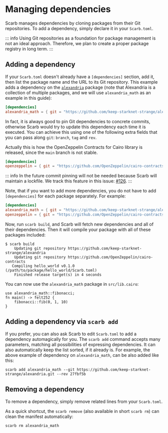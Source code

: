 # Managing dependencies

Scarb manages dependencies by cloning packages from their Git repositories.
To add a dependency, simply declare it in your `Scarb.toml`.

::: info
Using Git repositories as a foundation for package management is not an ideal
approach. Therefore, we plan to create a proper package registry in long term.
:::

## Adding a dependency

If your `Scarb.toml` doesn't already have a `[dependencies]` section, add it, then list the package name and the URL to
its Git repository.
This example adds a dependency on the [`alexandria`](https://github.com/keep-starknet-strange/alexandria) package (note
that Alexandria is a collection of multiple packages, and we will use `alexandria_math` as an example in this guide):

```toml
[dependencies]
alexandria_math = { git = "https://github.com/keep-starknet-strange/alexandria.git" }
```

In fact, it is always good to pin Git dependencies to concrete commits, otherwise Scarb would try to update this
dependency each time it is executed.
You can achieve this using one of the following extra fields that you can pass along `git`: `branch`, `tag` and `rev`.

Actually this is how the OpenZeppelin Contracts for Cairo library is released, since the `main` branch is not stable.

```toml
[dependencies]
openzeppelin = { git = "https://github.com/OpenZeppelin/cairo-contracts.git", tag = "v0.7.0-rc.0" }
```

::: info
In the future commit pinning will not be needed because Scarb will maintain a lockfile.
We track this feature in this issue: [#126](https://github.com/software-mansion/scarb/issues/126).
:::

Note, that if you want to add more dependencies, you do not have to add `[dependencies]` for each package separately. For example:

```toml
[dependencies]
alexandria_math = { git = "https://github.com/keep-starknet-strange/alexandria.git" }
openzeppelin = { git = "https://github.com/OpenZeppelin/cairo-contracts.git", tag = "v0.7.0-rc.0" }
```

Now, run `scarb build`, and Scarb will fetch new dependencies and all of their dependencies.
Then it will compile your package with all of these packages included:

```shell
$ scarb build
    Updating git repository https://github.com/keep-starknet-strange/alexandria
    Updating git repository https://github.com/OpenZeppelin/cairo-contracts
   Compiling hello_world v0.1.0 (/path/to/package/hello_world/Scarb.toml)
    Finished release target(s) in 4 seconds
```

You can now use the `alexandria_math` package in `src/lib.cairo`:

```cairo
use alexandria_math::fibonacci;
fn main() -> felt252 {
    fibonacci::fib(0, 1, 10)
}
```

## Adding a dependency via `scarb add`

If you prefer, you can also ask Scarb to edit `Scarb.toml` to add a dependency automagically for you.
The `scarb add` command accepts many parameters, matching all possibilities of expressing dependencies.
It can also automatically keep the list sorted, if it already is.
For example, the above example of dependency on `alexandria_math`, can be also added like this:

```shell
scarb add alexandria_math --git https://github.com/keep-starknet-strange/alexandria.git --rev 27fbf5b
```

## Removing a dependency

To remove a dependency, simply remove related lines from your `Scarb.toml`.

As a quick shortcut, the `scarb remove` (also available in short `scarb rm`) can clean the manifest automatically:

```shell
scarb rm alexandria_math
```
